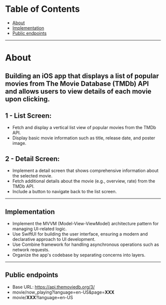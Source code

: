 # Table of Contents
+ [About](#about)
+ [Implementation](#implementation)
+ [Public endpoints](#endpoints)

---

# About <a name = "about"></a>
## Building an iOS app that displays a list of popular movies from The Movie Database TMDb) API and allows users to view details of each movie upon clicking.

## 1 - List Screen:
- Fetch and display a vertical list view of popular movies from the TMDb API.
- Display basic movie information such as title, release date, and poster image.

## 2 - Detail Screen:
- Implement a detail screen that shows comprehensive information about the selected movie.
- Fetch additional details about the movie (e.g., overview, rate) from the TMDb API.
- Include a button to navigate back to the list screen.

---

## Implementation <a name = "implementation"></a>
- Implement the MVVM Model-View-ViewModel) architecture pattern for managing UI-related logic.
- Use SwiftUI for building the user interface, ensuring a modern and declarative approach to UI development.
- Use Combine framework for handling asynchronous operations such as network requests.
- Organize the app's codebase by separating concerns into layers.
  
---

## Public endpoints <a name = "endpoints"></a>
- Base URL: https://api.themoviedb.org/3/
- movie/now_playing?language=en-US&page=**XXX**
- movie/**XXX**?language=en-US
